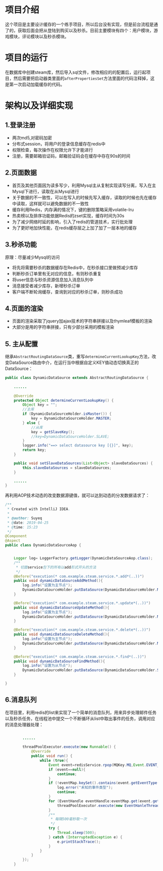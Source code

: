 # 项目介绍
这个项目是主要设计缓存的一个练手项目，所以后台没有实现，但是前台流程是通了的，获取后面会把从登陆到购买以及秒杀。目前主要模块有四个：用户模块，游戏模块，评论模块以及秒杀模块。

# 项目的运行
在数据库中创建steam库，然后导入sql文件，修改相应的的配置后，运行起项目，然后需要把启动器类里面的`afterPropertiesSet`方法里面的代码注释掉，这是第一次启动加载缓存的代码。

# 架构以及详细实现
## 1.登录注册
* 两次md5,对密码加密
* 分布式session，将用户的登录信息缓存在redis中
* 权限检查，每次操作在权限允许下才能进行
* 注册，需要邮箱验证码，邮箱验证码会在缓存中存在90s的时间

## 2.页面数据
* 首页及其他页面因为读多写少，利用Mysql主从复制实现读写分离，写入在主Mysql下进行，读取在从Mysql进行
* 关于数据的不一致性，可以在写入的时候先写入缓存，读取的时候也先在缓存中读取，这样就可以避免数据的不一致性
* 缓存利用Redis，内存满的情况下，键的删除策略采用volatile-lru
* 热卖榜以及排序功能依据Redis的zset实现，缓存时间为30s
* 为了减少网络时延的影响，引入了redis的管道技术，实行批处理
* 为了更好地加快性能，在redis缓存层之上加了加了一层本地的缓存

## 3.秒杀功能
原理：尽量减少Mysql的访问
* 将先将需要秒杀的数据缓存在Redis中，在秒杀接口里做预减少库存
* 判断秒杀订单里有无对应的信息，有则秒杀重复
* 将user信息与秒杀资源信息加入消息队列中
* 消息接受者减少库存，新增秒杀订单
* 客户端不断轮询缓存，查询到对应的秒杀订单，则秒杀成功

## 4.页面的渲染
* 页面的渲染采取了jquery加ajax技术的字符串拼接以及thymleaf模板的渲染
* 大部分是用的字符串拼接，只有少部分采用的模板渲染


## 5. 主从配置
继承`AbstractRoutingDataSource`类，重写`determineCurrentLookupKey`方法，改变DataSource路由中介，在运行当中根据自定义KEY值动态切换真正的DataSource：
```java
public class DynamicDataSource extends AbstractRoutingDataSource {
    
    ......
    
    @Override
    protected Object determineCurrentLookupKey() {
        Object key = "";
        //主库
        if (DynamicDataSourceHolder.isMaster()) {
            key = DynamicDataSourceHolder.MASTER;
        } else {
            //从库
            key = getSlaveKey();
            //key=DynamicDataSourceHolder.SLAVE;
        }
        logger.info("==> select datasource key [{}]", key);
        return key;
    }

    public void setSlaveDataSources(List<Object> slaveDataSources) {
        this.slaveDataSources = slaveDataSources;
    }

    ......
}
```
再利用AOP技术动态的改变数据源键值，就可以达到动态的分发数据请求了：
```java
/**
 * Created with IntelliJ IDEA.
 *
 * @author: Suyeq
 * @date: 2019-04-25
 * @time: 15:23
 */
@Component
@Aspect
public class DynamicDataSourceAop {


    Logger log= LoggerFactory.getLogger(DynamicDataSourceAop.class);
    /**
     * 切面service包下的所有以add形式开头的方法
     */
    @Before("execution(* com.example.steam.service.*.add*(..))")
    public void dynamicDataSourceAddMethod(){
        log.info("设置为主节点");
        DynamicDataSourceHolder.putDataSource(DynamicDataSourceHolder.MASTER);
    }

    @Before("execution(* com.example.steam.service.*.update*(..))")
    public void dynamicDataSourceUpdateMethod(){
        log.info("设置为主节点");
        DynamicDataSourceHolder.putDataSource(DynamicDataSourceHolder.MASTER);
    }

    @Before("execution(* com.example.steam.service.*.delete*(..))")
    public void dynamicDataSourceDeleteMethod(){
        log.info("设置为主节点");
        DynamicDataSourceHolder.putDataSource(DynamicDataSourceHolder.MASTER);
    }

    @Before("execution(* com.example.steam.service.*.find*(..))")
    public void dynamicDataSourceFindMethod(){
        log.info("设置为从节点");
        DynamicDataSourceHolder.putDataSource(DynamicDataSourceHolder.SLAVE);
    }

}

```
## 6.消息队列
在项目里，利用redis的list来实现了一个简单的消息队列，用来异步处理邮件任务以及秒杀任务，在线程池中提交一个不断循环从list中取出事件的任务，调用对应的消息处理器处理：
```java

        ......
        
        threadPoolExecutor.execute(new Runnable() {
            @Override
            public void run() {
                while (true){
                    Event event=redisService.rpop(MQKey.MQ,Event.EVENT_KEY,Event.class);
                    if (event==null){
                        continue;
                    }
                    if (!eventMap.keySet().contains(event.getEventType())){
                        log.error("未知的事件类型");
                        continue;
                    }
                    for (EventHandle eventHandle:eventMap.get(event.getEventType())){
                        threadPoolExecutor.execute(new EventHanleThread(event,eventHandle,applicationContext));
                    }
                    /**
                     * 每隔500毫秒取一次
                     */
                    try {
                        Thread.sleep(500);
                    } catch (InterruptedException e) {
                        e.printStackTrace();
                    }
                }
            }
        });
    }
```

